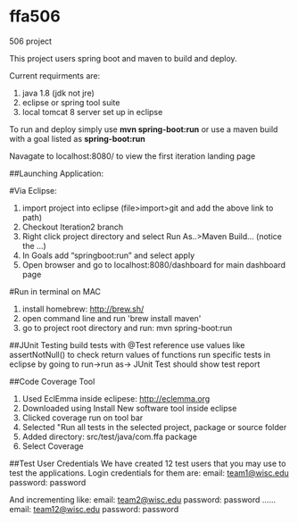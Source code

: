 # ffa506
506 project

This project users spring boot and maven to build and deploy. 

Current requirments are:
  1. java 1.8 (jdk not jre)
  2. eclipse or spring tool suite
  3. local tomcat 8 server set up in eclipse

To run and deploy simply use <b>mvn spring-boot:run</b> or use a maven build with a goal listed as <b>spring-boot:run</b>

Navagate to localhost:8080/ to view the first iteration landing page

##Launching Application:

#Via Eclipse:
1. import project into eclipse (file­>import­>git and add the above link to path)
2. Checkout Iteration2 branch
3. Right click project directory and select Run As..­>Maven Build… (notice the …)
4. In Goals add “spring­boot:run” and select apply
5. Open browser and go to localhost:8080/dashboard for main dashboard page

#Run in terminal on MAC
1. install homebrew: http://brew.sh/
2. open command line and run 'brew install maven'
3. go to project root directory and run: mvn spring-boot:run


##JUnit Testing
build tests with @Test reference
use values like assertNotNull() to check return values of functions
run specific tests in eclipse by going to run->run as-> JUnit Test
should show test report

##Code Coverage Tool
1. Used EclEmma inside eclipese: http://eclemma.org
2. Downloaded using Install New software tool inside eclipse
3. Clicked coverage run on tool bar
4. Selected "Run all tests in the selected project, package or source folder
5. Added directory: src/test/java/com.ffa package
6. Select Coverage

##Test User Credentials
We have created 12 test users that you may use to test the applications. 
Login credentials for them are:
email: team1@wisc.edu
password: password

And incrementing like: 
email: team2@wisc.edu
password: password
......
email: team12@wisc.edu
password: password







